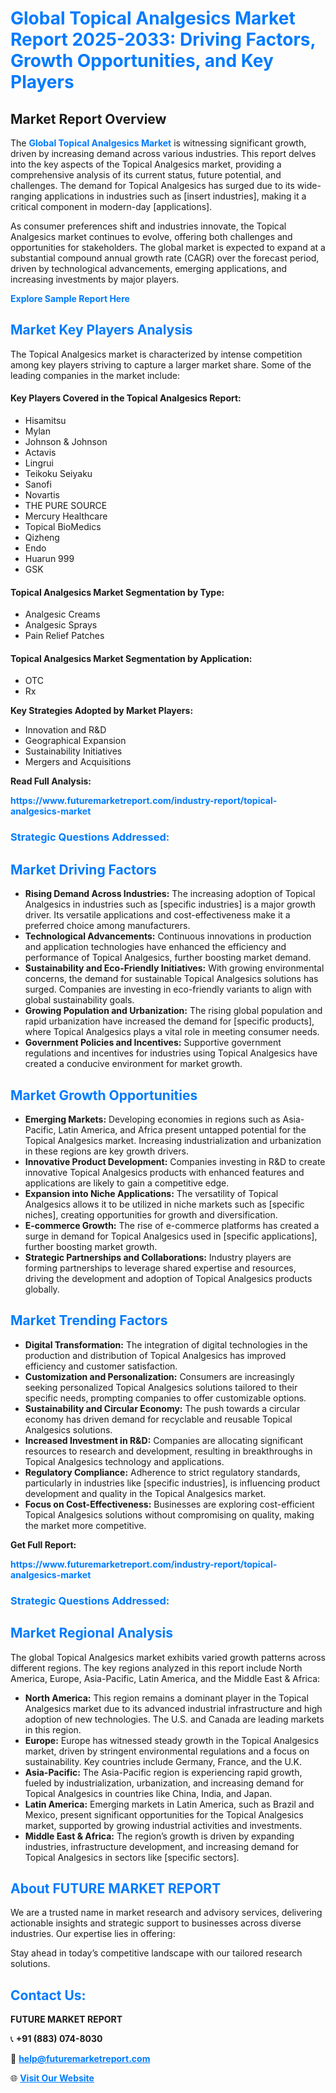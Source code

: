 <h1 style="color: #007BFF;">Global Topical Analgesics Market Report 2025-2033: Driving Factors, Growth Opportunities, and Key Players</h1>

<section id="overview">
<h2>Market Report Overview</h2>
<p>The <a href="https://www.futuremarketreport.com/industry-report/topical-analgesics-market" style="color: #007BFF; text-decoration: none;"><strong>Global Topical Analgesics Market</strong></a> is witnessing significant growth, driven by increasing demand across various industries. This report delves into the key aspects of the Topical Analgesics market, providing a comprehensive analysis of its current status, future potential, and challenges. The demand for Topical Analgesics has surged due to its wide-ranging applications in industries such as [insert industries], making it a critical component in modern-day [applications].</p>
<p>As consumer preferences shift and industries innovate, the Topical Analgesics market continues to evolve, offering both challenges and opportunities for stakeholders. The global market is expected to expand at a substantial compound annual growth rate (CAGR) over the forecast period, driven by technological advancements, emerging applications, and increasing investments by major players.</p>
</section>

<section id="overview">
<p><a href="https://www.futuremarketreport.com/request-sample/reportId=35545" style="color: #007BFF; text-decoration: none;"><strong>Explore Sample Report Here</strong></a></p>
</section>

<section id="key-players">
<h2 style="color: #007BFF;">Market Key Players Analysis</h2>
<p>The Topical Analgesics market is characterized by intense competition among key players striving to capture a larger market share. Some of the leading companies in the market include:</p>
<h4>Key Players Covered in the Topical Analgesics Report:</h4>
<ul><li>Hisamitsu</li><li>Mylan</li><li>Johnson &amp; Johnson</li><li>Actavis</li><li>Lingrui</li><li>Teikoku Seiyaku</li><li>Sanofi</li><li>Novartis</li><li>THE PURE SOURCE</li><li>Mercury Healthcare</li><li>Topical BioMedics</li><li>Qizheng</li><li>Endo</li><li>Huarun 999</li><li>GSK</li></ul>
<h4>Topical Analgesics Market Segmentation by Type:</h4>
<ul><li>Analgesic Creams</li><li>Analgesic Sprays</li><li>Pain Relief Patches</li></ul>

<h4>Topical Analgesics Market Segmentation by Application:</h4>
<ul><li>OTC</li><li>Rx</li></ul>
<p><strong>Key Strategies Adopted by Market Players:</strong></p>
<ul>
<li>Innovation and R&D</li>
<li>Geographical Expansion</li>
<li>Sustainability Initiatives</li>
<li>Mergers and Acquisitions</li>
</ul>
</section>

<section>
<p><strong>Read Full Analysis: </strong></p><a href="https://www.futuremarketreport.com/industry-report/topical-analgesics-market" style="color: #007BFF; text-decoration: none;"><strong>https://www.futuremarketreport.com/industry-report/topical-analgesics-market</strong></a>
<h3 style="color: #007BFF;">Strategic Questions Addressed:</h3>
</section>

<section id="driving-factors">
<h2 style="color: #007BFF;">Market Driving Factors</h2>
<ul>
<li><strong>Rising Demand Across Industries:</strong> The increasing adoption of Topical Analgesics in industries such as [specific industries] is a major growth driver. Its versatile applications and cost-effectiveness make it a preferred choice among manufacturers.</li>
<li><strong>Technological Advancements:</strong> Continuous innovations in production and application technologies have enhanced the efficiency and performance of Topical Analgesics, further boosting market demand.</li>
<li><strong>Sustainability and Eco-Friendly Initiatives:</strong> With growing environmental concerns, the demand for sustainable Topical Analgesics solutions has surged. Companies are investing in eco-friendly variants to align with global sustainability goals.</li>
<li><strong>Growing Population and Urbanization:</strong> The rising global population and rapid urbanization have increased the demand for [specific products], where Topical Analgesics plays a vital role in meeting consumer needs.</li>
<li><strong>Government Policies and Incentives:</strong> Supportive government regulations and incentives for industries using Topical Analgesics have created a conducive environment for market growth.</li>
</ul>
</section>

<section id="growth-opportunities">
<h2 style="color: #007BFF;">Market Growth Opportunities</h2>
<ul>
<li><strong>Emerging Markets:</strong> Developing economies in regions such as Asia-Pacific, Latin America, and Africa present untapped potential for the Topical Analgesics market. Increasing industrialization and urbanization in these regions are key growth drivers.</li>
<li><strong>Innovative Product Development:</strong> Companies investing in R&D to create innovative Topical Analgesics products with enhanced features and applications are likely to gain a competitive edge.</li>
<li><strong>Expansion into Niche Applications:</strong> The versatility of Topical Analgesics allows it to be utilized in niche markets such as [specific niches], creating opportunities for growth and diversification.</li>
<li><strong>E-commerce Growth:</strong> The rise of e-commerce platforms has created a surge in demand for Topical Analgesics used in [specific applications], further boosting market growth.</li>
<li><strong>Strategic Partnerships and Collaborations:</strong> Industry players are forming partnerships to leverage shared expertise and resources, driving the development and adoption of Topical Analgesics products globally.</li>
</ul>
</section>

<section id="trending-factors">
<h2 style="color: #007BFF;">Market Trending Factors</h2>
<ul>
<li><strong>Digital Transformation:</strong> The integration of digital technologies in the production and distribution of Topical Analgesics has improved efficiency and customer satisfaction.</li>
<li><strong>Customization and Personalization:</strong> Consumers are increasingly seeking personalized Topical Analgesics solutions tailored to their specific needs, prompting companies to offer customizable options.</li>
<li><strong>Sustainability and Circular Economy:</strong> The push towards a circular economy has driven demand for recyclable and reusable Topical Analgesics solutions.</li>
<li><strong>Increased Investment in R&D:</strong> Companies are allocating significant resources to research and development, resulting in breakthroughs in Topical Analgesics technology and applications.</li>
<li><strong>Regulatory Compliance:</strong> Adherence to strict regulatory standards, particularly in industries like [specific industries], is influencing product development and quality in the Topical Analgesics market.</li>
<li><strong>Focus on Cost-Effectiveness:</strong> Businesses are exploring cost-efficient Topical Analgesics solutions without compromising on quality, making the market more competitive.</li>
</ul>
</section>

<section>
<p><strong>Get Full Report: </strong></p><a href="https://www.futuremarketreport.com/industry-report/topical-analgesics-market" style="color: #007BFF; text-decoration: none;"><strong>https://www.futuremarketreport.com/industry-report/topical-analgesics-market</strong></a>
<h3 style="color: #007BFF;">Strategic Questions Addressed:</h3>
</section>


<section id="regional-analysis">
<h2 style="color: #007BFF;">Market Regional Analysis</h2>
<p>The global Topical Analgesics market exhibits varied growth patterns across different regions. The key regions analyzed in this report include North America, Europe, Asia-Pacific, Latin America, and the Middle East & Africa:</p>
<ul>
<li><strong>North America:</strong> This region remains a dominant player in the Topical Analgesics market due to its advanced industrial infrastructure and high adoption of new technologies. The U.S. and Canada are leading markets in this region.</li>
<li><strong>Europe:</strong> Europe has witnessed steady growth in the Topical Analgesics market, driven by stringent environmental regulations and a focus on sustainability. Key countries include Germany, France, and the U.K.</li>
<li><strong>Asia-Pacific:</strong> The Asia-Pacific region is experiencing rapid growth, fueled by industrialization, urbanization, and increasing demand for Topical Analgesics in countries like China, India, and Japan.</li>
<li><strong>Latin America:</strong> Emerging markets in Latin America, such as Brazil and Mexico, present significant opportunities for the Topical Analgesics market, supported by growing industrial activities and investments.</li>
<li><strong>Middle East & Africa:</strong> The region’s growth is driven by expanding industries, infrastructure development, and increasing demand for Topical Analgesics in sectors like [specific sectors].</li>
</ul>
</section>

<footer>
<h2 style="color: #007BFF;">About FUTURE MARKET REPORT</h2>
<p>We are a trusted name in market research and advisory services, delivering actionable insights and strategic support to businesses across diverse industries. Our expertise lies in offering:</p>

<p>Stay ahead in today’s competitive landscape with our tailored research solutions.</p>

<h2 style="color: #007BFF;">Contact Us:</h2>
<p><strong>FUTURE MARKET REPORT</strong></p>
<p>📞 <strong>+91 (883) 074-8030</strong></p>
<p>📧 <strong><a href="mailto:help@futuremarketreport.com" style="color: #007BFF;">help@futuremarketreport.com</a></strong></p>
<p>🌐 <strong><a href="https://www.futuremarketreport.com/" style="color: #007BFF;">Visit Our Website</a></strong></p>
</footer>